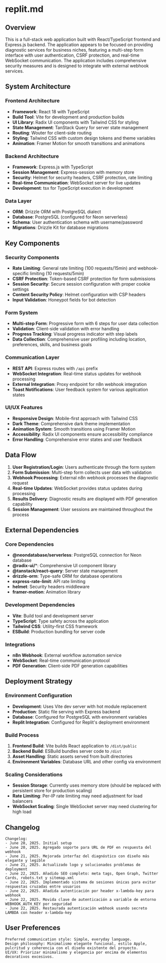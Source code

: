 # replit.md

## Overview

This is a full-stack web application built with React/TypeScript frontend and Express.js backend. The application appears to be focused on providing diagnostic services for business niches, featuring a multi-step form interface with user authentication, CSRF protection, and real-time WebSocket communication. The application includes comprehensive security measures and is designed to integrate with external webhook services.

## System Architecture

### Frontend Architecture
- **Framework**: React 18 with TypeScript
- **Build Tool**: Vite for development and production builds
- **UI Library**: Radix UI components with Tailwind CSS for styling
- **State Management**: TanStack Query for server state management
- **Routing**: Wouter for client-side routing
- **Styling**: Tailwind CSS with custom design tokens and theme variables
- **Animation**: Framer Motion for smooth transitions and animations

### Backend Architecture
- **Framework**: Express.js with TypeScript
- **Session Management**: Express-session with memory store
- **Security**: Helmet for security headers, CSRF protection, rate limiting
- **Real-time Communication**: WebSocket server for live updates
- **Development**: tsx for TypeScript execution in development

### Data Layer
- **ORM**: Drizzle ORM with PostgreSQL dialect
- **Database**: PostgreSQL (configured for Neon serverless)
- **Schema**: User authentication schema with username/password
- **Migrations**: Drizzle Kit for database migrations

## Key Components

### Security Components
- **Rate Limiting**: General rate limiting (100 requests/15min) and webhook-specific limiting (10 requests/5min)
- **CSRF Protection**: Token-based CSRF protection for form submissions
- **Session Security**: Secure session configuration with proper cookie settings
- **Content Security Policy**: Helmet configuration with CSP headers
- **Input Validation**: Honeypot fields for bot detection

### Form System
- **Multi-step Form**: Progressive form with 6 steps for user data collection
- **Validation**: Client-side validation with error handling
- **Progress Tracking**: Visual progress indicator with step labels
- **Data Collection**: Comprehensive user profiling including location, preferences, skills, and business goals

### Communication Layer
- **REST API**: Express routes with `/api` prefix
- **WebSocket Integration**: Real-time status updates for webhook processing
- **External Integration**: Proxy endpoint for n8n webhook integration
- **Toast Notifications**: User feedback system for various application states

### UI/UX Features
- **Responsive Design**: Mobile-first approach with Tailwind CSS
- **Dark Theme**: Comprehensive dark theme implementation
- **Animation System**: Smooth transitions using Framer Motion
- **Accessibility**: Radix UI components ensure accessibility compliance
- **Error Handling**: Comprehensive error states and user feedback

## Data Flow

1. **User Registration/Login**: Users authenticate through the form system
2. **Form Submission**: Multi-step form collects user data with validation
3. **Webhook Processing**: External n8n webhook processes the diagnostic request
4. **Real-time Updates**: WebSocket provides status updates during processing
5. **Results Delivery**: Diagnostic results are displayed with PDF generation capability
6. **Session Management**: User sessions are maintained throughout the process

## External Dependencies

### Core Dependencies
- **@neondatabase/serverless**: PostgreSQL connection for Neon database
- **@radix-ui/***: Comprehensive UI component library
- **@tanstack/react-query**: Server state management
- **drizzle-orm**: Type-safe ORM for database operations
- **express-rate-limit**: API rate limiting
- **helmet**: Security headers middleware
- **framer-motion**: Animation library

### Development Dependencies
- **Vite**: Build tool and development server
- **TypeScript**: Type safety across the application
- **Tailwind CSS**: Utility-first CSS framework
- **ESBuild**: Production bundling for server code

### Integrations
- **n8n Webhook**: External workflow automation service
- **WebSocket**: Real-time communication protocol
- **PDF Generation**: Client-side PDF generation capabilities

## Deployment Strategy

### Environment Configuration
- **Development**: Uses Vite dev server with hot module replacement
- **Production**: Static file serving with Express backend
- **Database**: Configured for PostgreSQL with environment variables
- **Replit Integration**: Configured for Replit's deployment environment

### Build Process
1. **Frontend Build**: Vite builds React application to `/dist/public`
2. **Backend Build**: ESBuild bundles server code to `/dist`
3. **Asset Handling**: Static assets served from built directories
4. **Environment Variables**: Database URL and other config via environment

### Scaling Considerations
- **Session Storage**: Currently uses memory store (should be replaced with persistent store for production scaling)
- **Rate Limiting**: Per-IP rate limiting may need adjustment for load balancers
- **WebSocket Scaling**: Single WebSocket server may need clustering for high load

## Changelog

```
Changelog:
- June 20, 2025. Initial setup
- June 20, 2025. Agregado soporte para URL de PDF en respuesta del webhook
- June 21, 2025. Mejorada interfaz del diagnóstico con diseño más elegante y legible
- June 21, 2025. Actualizado logo y solucionados problemas de deployment
- June 22, 2025. Añadido SEO completo: meta tags, Open Graph, Twitter Cards, robots.txt y sitemap.xml
- June 22, 2025. Implementado sistema de sesiones únicas para evitar respuestas cruzadas entre usuarios
- June 22, 2025. Añadida autenticación por header x-lambda-key para webhook
- June 22, 2025. Movida clave de autenticación a variable de entorno WEBHOOK_AUTH_KEY por seguridad
- June 22, 2025. Restaurada autenticación webhook usando secreto LAMBDA con header x-lambda-key
```

## User Preferences

```
Preferred communication style: Simple, everyday language.
Design philosophy: Minimalismo elegante funcional, estilo Apple, pulcritud y coherencia con el diseño existente del proyecto.
UI/UX: Priorizar minimalismo y elegancia por encima de elementos decorativos excesivos.
```